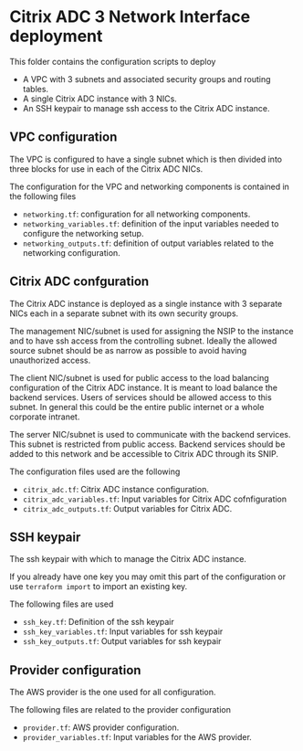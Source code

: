 # Citrix ADC 3 Network Interface deployment

This folder contains the configuration scripts to deploy
* A VPC with 3 subnets and associated security groups and routing tables.
* A single Citrix ADC instance with 3 NICs.  
* An SSH keypair to manage ssh access to the Citrix ADC instance.


## VPC configuration

The VPC is configured to have a single subnet which is then
divided into three blocks for use in each of the Citrix ADC NICs.

The configuration for the VPC and networking components 
is contained in the following files

* `networking.tf`: configuration for all networking components.
* `networking_variables.tf`: definition of the input variables needed to configure the networking setup.
* `networking_outputs.tf`: definition of output variables related to the networking configuration.


## Citrix ADC confguration

The Citrix ADC instance is deployed as a single instance with 3 separate
NICs each in a separate subnet with its own security groups.

The management NIC/subnet is used for assigning the NSIP to the instance and to
have ssh access from the controlling subnet. Ideally the allowed source subnet
should be as narrow as possible to avoid having unauthorized access.

The client NIC/subnet is used for public access to the load balancing configuration
of the Citrix ADC instance. It is meant to load balance the backend services.
Users of services should be allowed access to this subnet.
In general this could be the entire public internet or a whole corporate intranet.

The server NIC/subnet is used to communicate with the backend services.
This subnet is restricted from public access. Backend services should be added
to this network and be accessible to Citrix ADC through its SNIP.

The configuration files used are the following

* `citrix_adc.tf`: Citrix ADC instance configuration.
* `citrix_adc_variables.tf`: Input variables for Citrix ADC cofnfiguration
* `citrix_adc_outputs.tf`: Output variables for Citrix ADC.


## SSH keypair

The ssh keypair with which to manage the Citrix ADC instance.

If you already have one key you may omit this part of the configuration or
use `terraform import` to import an existing key.

The following files are used

* `ssh_key.tf`: Definition of the ssh keypair
* `ssh_key_variables.tf`: Input variables for ssh keypair
* `ssh_key_outputs.tf`: Output variables for ssh keypair

## Provider configuration

The AWS provider is the one used for all configuration.

The following files are related to the provider configuration

* `provider.tf`: AWS provider configuration.
* `provider_variables.tf`: Input variables for the AWS provider.

